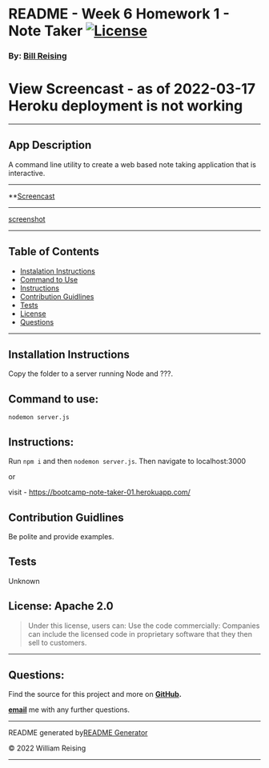 # README - Week 6 Homework 1 - Note Taker [![License](https://img.shields.io/badge/License-Apache_2.0-blue.svg)](https://opensource.org/licenses/Apache-2.0)

### By: [Bill Reising](#questions)

# View Screencast - as of 2022-03-17 Heroku deployment is not working

---

## App Description

A command line utility to create a web based note taking application that is interactive.

---

**[Screencast](href=)

---

[screenshot](href=)

---

## Table of Contents
- [Instalation Instructions](#install)
- [Command to Use](#command)
- [Instructions](#instructions)
- [Contribution Guidlines](#contribution)
- [Tests](#tests)
- [License](#license)
- [Questions](#questions)

---

## Installation Instructions

Copy the folder to a server running Node and ???.

## Command to use:

<code>nodemon server.js</code>

## Instructions:

Run `npm i` and then `nodemon server.js`. Then navigate to localhost:3000

or

visit - https://bootcamp-note-taker-01.herokuapp.com/

## Contribution Guidlines

Be polite and provide examples.

## Tests

Unknown

## License: Apache 2.0

>Under this license, users can: Use the code commercially: Companies can include the licensed code in proprietary software that they then sell to customers.

---

## Questions:

Find the source for this project and more on **[GitHub](https://github.com/wreising).**

**[email](wreising@mac.com)** me with any further questions.

---

README generated by[README Generator](https://github.com/wreising/Week_5-Homework_1)

© 2022 William Reising

---